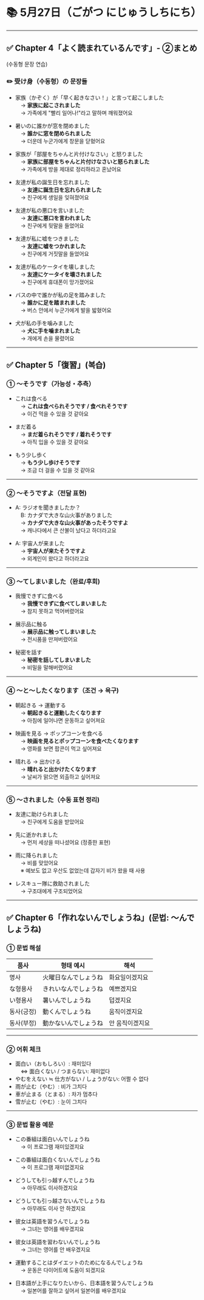 # 📚 5月27日（ごがつ にじゅうしちにち）

---

## ✅ Chapter 4「よく読まれているんです」- ②まとめ  
(수동형 문장 연습)

### ✏️ 受け身（수동형）の 문장들

- 家族（かぞく）が「早く起きなさい！」と言って起こしました  
　→ **家族に起こされました**  
　→ 가족에게 "빨리 일어나!"라고 말하며 깨워졌어요

- 暑いのに誰かが窓を閉めました  
　→ **誰かに窓を閉められました**  
　→ 더운데 누군가에게 창문을 닫혔어요

- 家族が「部屋をちゃんと片付けなさい」と怒りました  
　→ **家族に部屋をちゃんと片付けなさいと怒られました**  
　→ 가족에게 방을 제대로 정리하라고 혼났어요

- 友達が私の誕生日を忘れました  
　→ **友達に誕生日を忘れられました**  
　→ 친구에게 생일을 잊혀졌어요

- 友達が私の悪口を言いました  
　→ **友達に悪口を言われました**  
　→ 친구에게 뒷말을 들었어요

- 友達が私に嘘をつきました  
　→ **友達に嘘をつかれました**  
　→ 친구에게 거짓말을 들었어요

- 友達が私のケータイを壊しました  
　→ **友達にケータイを壊されました**  
　→ 친구에게 휴대폰이 망가졌어요

- バスの中で誰かが私の足を踏みました  
　→ **誰かに足を踏まれました**  
　→ 버스 안에서 누군가에게 발을 밟혔어요

- 犬が私の手を噛みました  
　→ **犬に手を噛まれました**  
　→ 개에게 손을 물렸어요

---

## ✅ Chapter 5「復習」(복습)

### ① ～そうです（가능성・추측）

- これは食べる  
　→ **これは食べられそうです / 食べれそうです**  
　→ 이건 먹을 수 있을 것 같아요

- まだ着る  
　→ **まだ着られそうです / 着れそうです**  
　→ 아직 입을 수 있을 것 같아요

- もう少し歩く  
　→ **もう少し歩けそうです**  
　→ 조금 더 걸을 수 있을 것 같아요

---

### ② ～そうですよ（전달 표현)

- A: ラジオを聞きましたか？  
　B: カナダで大きな山火事がありました  
　→ **カナダで大きな山火事があったそうですよ**  
　→ 캐나다에서 큰 산불이 났다고 하더라고요

- A: 宇宙人が来ました  
　→ **宇宙人が来たそうですよ**  
　→ 외계인이 왔다고 하더라고요

---

### ③ ～てしまいました（완료/후회)

- 我慢できずに食べる  
　→ **我慢できずに食べてしまいました**  
　→ 참지 못하고 먹어버렸어요

- 展示品に触る  
　→ **展示品に触ってしまいました**  
　→ 전시품을 만져버렸어요

- 秘密を話す  
　→ **秘密を話してしまいました**  
　→ 비밀을 말해버렸어요

---

### ④ ～と〜したくなります（조건 → 욕구)

- 朝起きる → 運動する  
　→ **朝起きると運動したくなります**  
　→ 아침에 일어나면 운동하고 싶어져요

- 映画を見る → ポップコーンを食べる  
　→ **映画を見るとポップコーンを食べたくなります**  
　→ 영화를 보면 팝콘이 먹고 싶어져요

- 晴れる → 出かける  
　→ **晴れると出かけたくなります**  
　→ 날씨가 맑으면 외출하고 싶어져요

---

### ⑤ ～されました（수동 표현 정리)

- 友達に助けられました  
　→ 친구에게 도움을 받았어요

- 先に逝かれました  
　→ 먼저 세상을 떠나셨어요 (정중한 표현)

- 雨に降られました  
　→ 비를 맞았어요  
　※ 예보도 없고 우산도 없었는데 갑자기 비가 왔을 때 사용

- レスキュー隊に救助されました  
　→ 구조대에게 구조되었어요

---

## ✅ Chapter 6「作れないんでしょうね」(문법: ～んでしょうね)

### ① 문법 해설

| 품사       | 형태 예시                | 해석                     |
|------------|-------------------------|--------------------------|
| 명사       | 火曜日なんでしょうね     | 화요일이겠지요            |
| な형용사   | きれいなんでしょうね     | 예쁘겠지요                |
| い형용사   | 暑いんでしょうね         | 덥겠지요                  |
| 동사(긍정) | 動くんでしょうね         | 움직이겠지요              |
| 동사(부정) | 動かないんでしょうね     | 안 움직이겠지요           |

---

### ② 어휘 체크

- 面白い（おもしろい）: 재미있다  
　⇔ 面白くない / つまらない: 재미없다  
- やむをえない ≒ 仕方がない / しょうがない: 어쩔 수 없다  
- 雨が止む（やむ）: 비가 그치다  
- 車が止まる（とまる）: 차가 멈추다  
- 雪が止む（やむ）: 눈이 그치다  

---

### ③ 문법 활용 예문

- この番組は面白いんでしょうね  
　→ 이 프로그램 재미있겠지요

- この番組は面白くないんでしょうね  
　→ 이 프로그램 재미없겠지요

- どうしても引っ越すんでしょうね  
　→ 아무래도 이사하겠지요

- どうしても引っ越さないんでしょうね  
　→ 아무래도 이사 안 하겠지요

- 彼女は英語を習うんでしょうね  
　→ 그녀는 영어를 배우겠지요

- 彼女は英語を習わないんでしょうね  
　→ 그녀는 영어를 안 배우겠지요

- 運動することはダイエットのためになるんでしょうね  
　→ 운동은 다이어트에 도움이 되겠지요

- 日本語が上手になりたいから、日本語を習うんでしょうね  
　→ 일본어를 잘하고 싶어서 일본어를 배우겠지요
